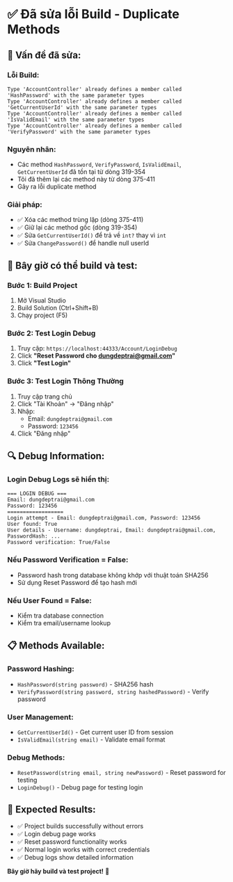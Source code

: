 # ✅ Đã sửa lỗi Build - Duplicate Methods

## 🔧 **Vấn đề đã sửa:**

### **Lỗi Build:**
```
Type 'AccountController' already defines a member called 'HashPassword' with the same parameter types
Type 'AccountController' already defines a member called 'GetCurrentUserId' with the same parameter types
Type 'AccountController' already defines a member called 'IsValidEmail' with the same parameter types
Type 'AccountController' already defines a member called 'VerifyPassword' with the same parameter types
```

### **Nguyên nhân:**
- Các method `HashPassword`, `VerifyPassword`, `IsValidEmail`, `GetCurrentUserId` đã tồn tại từ dòng 319-354
- Tôi đã thêm lại các method này từ dòng 375-411
- Gây ra lỗi duplicate method

### **Giải pháp:**
- ✅ Xóa các method trùng lặp (dòng 375-411)
- ✅ Giữ lại các method gốc (dòng 319-354)
- ✅ Sửa `GetCurrentUserId()` để trả về `int?` thay vì `int`
- ✅ Sửa `ChangePassword()` để handle null userId

## 🚀 **Bây giờ có thể build và test:**

### **Bước 1: Build Project**
1. Mở Visual Studio
2. Build Solution (Ctrl+Shift+B)
3. Chạy project (F5)

### **Bước 2: Test Login Debug**
1. Truy cập: `https://localhost:44333/Account/LoginDebug`
2. Click **"Reset Password cho dungdeptrai@gmail.com"**
3. Click **"Test Login"**

### **Bước 3: Test Login Thông Thường**
1. Truy cập trang chủ
2. Click "Tài Khoản" → "Đăng nhập"
3. Nhập:
   - Email: `dungdeptrai@gmail.com`
   - Password: `123456`
4. Click "Đăng nhập"

## 🔍 **Debug Information:**

### **Login Debug Logs sẽ hiển thị:**
```
=== LOGIN DEBUG ===
Email: dungdeptrai@gmail.com
Password: 123456
==================
Login attempt - Email: dungdeptrai@gmail.com, Password: 123456
User found: True
User details - Username: dungdeptrai, Email: dungdeptrai@gmail.com, PasswordHash: ...
Password verification: True/False
```

### **Nếu Password Verification = False:**
- Password hash trong database không khớp với thuật toán SHA256
- Sử dụng Reset Password để tạo hash mới

### **Nếu User Found = False:**
- Kiểm tra database connection
- Kiểm tra email/username lookup

## 📋 **Methods Available:**

### **Password Hashing:**
- `HashPassword(string password)` - SHA256 hash
- `VerifyPassword(string password, string hashedPassword)` - Verify password

### **User Management:**
- `GetCurrentUserId()` - Get current user ID from session
- `IsValidEmail(string email)` - Validate email format

### **Debug Methods:**
- `ResetPassword(string email, string newPassword)` - Reset password for testing
- `LoginDebug()` - Debug page for testing login

## 🎯 **Expected Results:**

- ✅ Project builds successfully without errors
- ✅ Login debug page works
- ✅ Reset password functionality works
- ✅ Normal login works with correct credentials
- ✅ Debug logs show detailed information

**Bây giờ hãy build và test project!** 🚀

